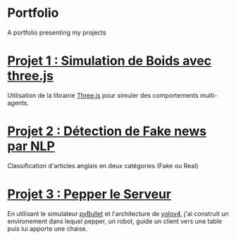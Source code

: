 # Portfolio
A portfolio presenting my projects


# [Projet 1 : Simulation de Boids avec three.js](https://github.com/WexyR/IEVA_penguins)

Utilisation de la librairie [Three.js](https://threejs.org/) pour simuler des comportements multi-agents.
![]()

# [Projet 2 : Détection de Fake news par NLP](https://github.com/ShinySilver/SIIA-FakeNewsDetection)
Classification d'articles anglais en deux catégories (Fake ou Real) 
![]()

# [Projet 3 : Pepper le Serveur](https://github.com/GaillardCorentin/WaiterPepper)
En utilisant le simulateur [pyBullet](https://pybullet.org/wordpress/) et l'architecture de [yolov4](https://github.com/pjreddie/darknet), j'ai construit un environement dans lequel pepper, un robot, guide un client vers une table puis lui apporte une chaise.

![]()
